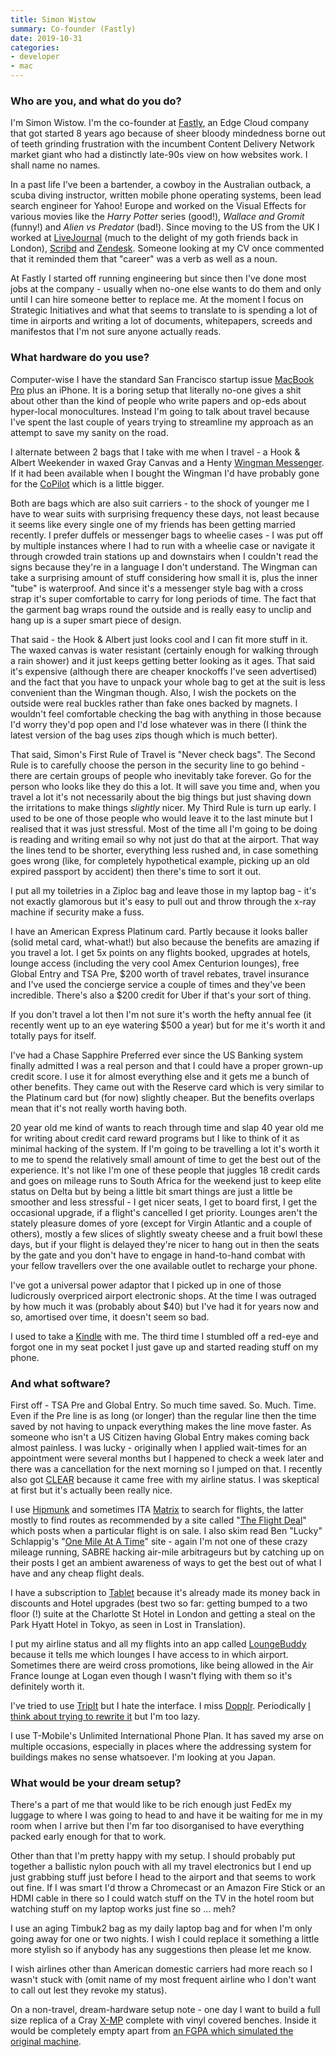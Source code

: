 ```yaml
---
title: Simon Wistow
summary: Co-founder (Fastly)
date: 2019-10-31
categories:
- developer
- mac
---
```


### Who are you, and what do you do?

I'm Simon Wistow. I'm the co-founder at [Fastly][], an Edge Cloud company that got started 8 years ago because of sheer bloody mindedness borne out of teeth grinding frustration with the incumbent Content Delivery Network market giant who had a distinctly late-90s view on how websites work. I shall name no names.

In a past life I've been a bartender, a cowboy in the Australian outback, a scuba diving instructor, written mobile phone operating systems, been lead search engineer for Yahoo! Europe and worked on the Visual Effects for various movies like the _Harry Potter_ series (good!), _Wallace and Gromit_ (funny!) and _Alien vs Predator_ (bad!). Since moving to the US from the UK I worked at [LiveJournal][] (much to the delight of my goth friends back in London), [Scribd][] and [Zendesk][]. Someone looking at my CV once commented that it reminded them that "career" was a verb as well as a noun.

At Fastly I started off running engineering but since then I've done most jobs at the company - usually when no-one else wants to do them and only until I can hire someone better to replace me. At the moment I focus on Strategic Initiatives and what that seems to translate to is spending a lot of time in airports and writing a lot of documents, whitepapers, screeds and manifestos that I'm not sure anyone actually reads. 

### What hardware do you use?

Computer-wise I have the standard San Francisco startup issue [MacBook Pro][macbook-pro] plus an iPhone. It is a boring setup that literally no-one gives a shit about other than the kind of people who write papers and op-eds about hyper-local monocultures. Instead I'm going to talk about travel because I've spent the last couple of years trying to streamline my approach as an attempt to save my sanity on the road.

I alternate between 2 bags that I take with me when I travel - a Hook & Albert Weekender in waxed Gray Canvas and a Henty [Wingman Messenger][wingman-messenger]. If it had been available when I bought the Wingman I'd have probably gone for the [CoPilot][copilot-messenger] which is a little bigger. 

Both are bags which are also suit carriers - to the shock of younger me I have to wear suits with surprising frequency these days, not least because it seems like every single one of my friends has been getting married recently. I prefer duffels or messenger bags to wheelie cases - I was put off by multiple instances where I had to run with a wheelie case or navigate it through crowded train stations up and downstairs when I couldn't read the signs because they're in a language I don't understand. The Wingman can take a surprising amount of stuff considering how small it is, plus the inner "tube" is waterproof. And since it's a messenger style bag with a cross strap it's super comfortable to carry for long periods of time. The fact that the garment bag wraps round the outside and is really easy to unclip and hang up is a super smart piece of design.

That said - the Hook & Albert just looks cool and I can fit more stuff in it. The waxed canvas is water resistant (certainly enough for walking through a rain shower) and it just keeps getting better looking as it ages. That said it's expensive (although there are cheaper knockoffs I've seen advertised) and the fact that you have to unpack your whole bag to get at the suit is less convenient than the Wingman though. Also, I wish the pockets on the outside were real buckles rather than fake ones backed by magnets. I wouldn't feel comfortable checking the bag with anything in those because I'd worry they'd pop open and I'd lose whatever was in there (I think the latest version of the bag uses zips though which is much better).

That said, Simon's First Rule of Travel is "Never check bags". The Second Rule is to carefully choose the person in the security line to go behind - there are certain groups of people who inevitably take forever. Go for the person who looks like they do this a lot. It will save you time and, when you travel a lot it's not necessarily about the big things but just shaving down the irritations to make things _slightly_ nicer. My Third Rule is turn up early. I used to be one of those people who would leave it to the last minute but I realised that it was just stressful. Most of the time all I'm going to be doing is reading and writing email so why not just do that at the airport. That way the lines tend to be shorter, everything less rushed and, in case something goes wrong (like, for completely hypothetical example, picking up an old expired passport by accident) then there's time to sort it out. 

I put all my toiletries in a Ziploc bag and leave those in my laptop bag - it's not exactly glamorous but it's easy to pull out and throw through the x-ray machine if security make a fuss.

I have an American Express Platinum card. Partly because it looks baller (solid metal card, what-what!) but also because the benefits are amazing if you travel a lot. I get 5x points on any flights booked, upgrades at hotels, lounge access (including the very cool Amex Centurion lounges), free Global Entry and TSA Pre, $200 worth of travel rebates, travel insurance and I've used the concierge service a couple of times and they've been incredible. There's also a $200 credit for Uber if that's your sort of thing. 

If you don't travel a lot then I'm not sure it's worth the hefty annual fee (it recently went up to an eye watering $500 a year) but for me it's worth it and totally pays for itself. 

I've had a Chase Sapphire Preferred ever since the US Banking system finally admitted I was a real person and that I could have a proper grown-up credit score. I use it for almost everything else and it gets me a bunch of other benefits. They came out with the Reserve card which is very similar to the Platinum card but (for now) slightly cheaper. But the benefits overlaps mean that it's not really worth having both.

20 year old me kind of wants to reach through time and slap 40 year old me for writing about credit card reward programs but I like to think of it as minimal hacking of the system. If I'm going to be travelling a lot it's worth it to me to spend the relatively small amount of time to get the best out of the experience. It's not like I'm one of these people that juggles 18 credit cards and goes on mileage runs to South Africa for the weekend just to keep elite status on Delta but by being a little bit smart things are just a little be smoother and less stressful - I get nicer seats, I get to board first, I get the occasional upgrade, if a flight's cancelled I get priority. Lounges aren't the stately pleasure domes of yore (except for Virgin Atlantic and a couple of others), mostly a few slices of slightly sweaty cheese and a fruit bowl these days, but if your flight is delayed they're nicer to hang out in then the seats by the gate and you don't have to engage in hand-to-hand combat with your fellow travellers over the one available outlet to recharge your phone.

I've got a universal power adaptor that I picked up in one of those ludicrously overpriced airport electronic shops. At the time I was outraged by how much it was (probably about $40) but I've had it for years now and so, amortised over time, it doesn't seem so bad.

I used to take a [Kindle][] with me. The third time I stumbled off a red-eye and forgot one in my seat pocket I just gave up and started reading stuff on my phone.

### And what software?

First off - TSA Pre and Global Entry. So much time saved. So. Much. Time. Even if the Pre line is as long (or longer) than the regular line then the time saved by not having to unpack everything makes the line move faster. As someone who isn't a US Citizen having Global Entry makes coming back almost painless. I was lucky - originally when I applied wait-times for an appointment were several months but I happened to check a week later and there was a cancellation for the next morning so I jumped on that. I recently also got [CLEAR][] because it came free with my airline status. I was skeptical at first but it's actually been really nice.

I use [Hipmunk][] and sometimes ITA [Matrix][matrix.2] to search for flights, the latter mostly to find routes as recommended by a site called "[The Flight Deal](https://www.theflightdeal.com/ "A site with airline deals.")" which posts when a particular flight is on sale. I also skim read Ben "Lucky" Schlappig's "[One Mile At A Time](https://onemileatatime.com/ "An airline travel and review website.")" site - again I'm not one of these crazy mileage running, SABRE hacking air-mile arbitrageurs but by catching up on their posts I get an ambient awareness of ways to get the best out of what I have and any cheap flight deals.

I have a subscription to [Tablet](https://www.tablethotels.com/ "A hotel chain.") because it's already made its money back in discounts and Hotel upgrades (best two so far: getting bumped to a two floor (!) suite at the Charlotte St Hotel in London and getting a steal on the Park Hyatt Hotel in Tokyo, as seen in Lost in Translation).

I put my airline status and all my flights into an app called [LoungeBuddy][] because it tells me which lounges I have access to in which airport. Sometimes there are weird cross promotions, like being allowed in the Air France lounge at Logan even though I wasn't flying with them so it's definitely worth it.

I've tried to use [TripIt][] but I hate the interface. I miss [Dopplr][]. Periodically [I think about trying to rewrite it](http://www.aaronland.info/weblog/2014/04/21/mirrors/#trips "A post by Aaron Straup Cope about Dopplr.") but I'm too lazy.

I use T-Mobile's Unlimited International Phone Plan. It has saved my arse on multiple occasions, especially in places where the addressing system for buildings makes no sense whatsoever. I'm looking at you Japan.

### What would be your dream setup?

There's a part of me that would like to be rich enough just FedEx my luggage to where I was going to head to and have it be waiting for me in my room when I arrive but then I'm far too disorganised to have everything packed early enough for that to work.

Other than that I'm pretty happy with my setup. I should probably put together a ballistic nylon pouch with all my travel electronics but I end up just grabbing stuff just before I head to the airport and that seems to work out fine. If I was smart I'd throw a Chromecast or an Amazon Fire Stick or an HDMI cable in there so I could watch stuff on the TV in the hotel room but watching stuff on my laptop works just fine so … meh?

I use an aging Timbuk2 bag as my daily laptop bag and for when I'm only going away for one or two nights. I wish I could replace it something a little more stylish so if anybody has any suggestions then please let me know. 

I wish airlines other than American domestic carriers had more reach so I wasn't stuck with (omit name of my most frequent airline who I don't want to call out lest they revoke my status).

On a non-travel, dream-hardware setup note -  one day I want to build a full size replica of a Cray [X-MP][] complete with vinyl covered benches. Inside it would be completely empty apart from [an FGPA which simulated the original machine](http://www.chrisfenton.com/homebrew-cray-1a/ "A post by Chris Fenton about his simulated Cray-1A.").

[clear]: https://realmacsoftware.com/clear/ "A to do list app for the Mac and iOS."
[copilot-messenger]: https://henty.cc/shop/copilot-messenger/ "A travel bag."
[dopplr]: https://en.wikipedia.org/wiki/Dopplr "A former social network for travellers."
[fastly]: https://fastly.com/ "A CDN."
[hipmunk]: http://web.archive.org/web/20200531143901/http://hipmunk.com:80/ "A service for finding hotels and flights."
[kindle]: https://www.amazon.com/Kindle-Ereader-ebook-reader/dp/B007HCCNJU "A digital book reader."
[livejournal]: https://www.livejournal.com/ "A journal and community site."
[loungebuddy]: https://www.loungebuddy.com/ "A service for accessing airport lounges."
[macbook-pro]: https://www.apple.com/macbook-pro/ "A laptop."
[matrix.2]: http://matrix.itasoftware.com/ "An airfare search service."
[scribd]: https://en.wikipedia.org/wiki/Scribd "An ebook and audiobook service."
[tripit]: https://www.tripit.com/ "A travel planning web service."
[wingman-messenger]: https://henty.cc/shop/wingman-messenger/ "A suit and clothing bag."
[x-mp]: https://en.wikipedia.org/wiki/Cray_X-MP "A supercomputer."
[zendesk]: https://www.zendesk.com/ "A customer service service."
